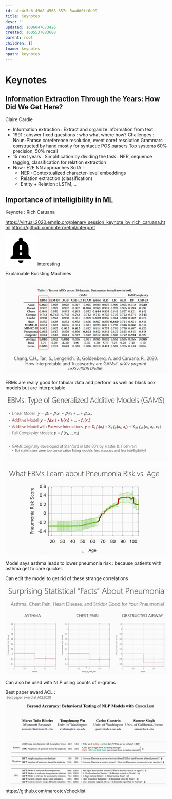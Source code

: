 ```yaml
---
id: afc4c5c6-49d8-4563-857c-5aa0d0ff0e99
title: Keynotes
desc: ''
updated: 1606047673426
created: 1605537883680
parent: root
children: []
fname: keynotes
hpath: keynotes
---
```

# Keynotes

## Information Extraction Through the Years: How Did We Get Here?

Claire Cardie

- Information extraction : Extract and organize information from text
- 1991 : answer fixed questions : who what where how?
  Challenges : Noun-Phrase coreference resolution, event coref resolution
  Grammars constructed by hand mostly for syntactic POS parsers
  Top systems 60% precision, 50% recall
- 15 next years : Simplification by dividing the task : NER, sequence tagging, classification for relation extraction
- Now : E2E NN approaches
  SoTA :
  - NER : Contextualized character-level embeddings
  - Relation extraction (classification)
  - Entity + Relation : LSTM, ..

## Importance of intelligibility in ML

Keynote : Rich Caruana

<https://virtual.2020.emnlp.org/plenary_session_keynote_by_rich_caruana.html>
<https://github.com/interpretml/interpret>

![](../assets/images/2020-11-22-13-15-42.png)
[interesting](8c716ab6-e253-4b05-8167-ad399382adbb)

Explainable Boosting Machines

![](../assets/images/2020-11-18-00-06-36.png)

EBMs are really good for tabular data and perform as well as black box models but are interpretable

![](../assets/images/2020-11-18-00-09-58.png)

![](../assets/images/2020-11-18-00-13-12.png)

Model says asthma leads to lower pneumonia risk : because patients with asthma get to care quicker.

Can edit the model to get rid of these strange correlations

![](../assets/images/2020-11-18-00-19-52.png)

Can also be used with NLP using counts of n-grams

Best paper award ACL :
![](../assets/images/2020-11-18-00-36-48.png)
<https://github.com/marcotcr/checklist>

